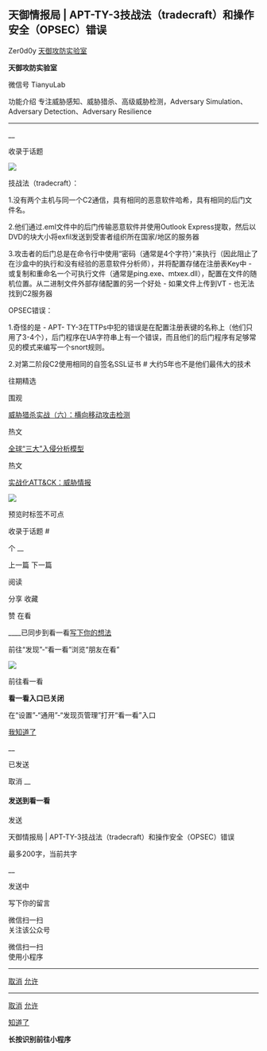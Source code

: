 ##  天御情报局 | APT-TY-3技战法（tradecraft）和操作安全（OPSEC）错误

Zer0d0y  [ 天御攻防实验室 ](javascript:void\(0\);)

**天御攻防实验室** ![]()

微信号 TianyuLab

功能介绍 专注威胁感知、威胁猎杀、高级威胁检测，Adversary Simulation、Adversary Detection、Adversary
Resilience

____

__

收录于话题

![](https://gitee.com/fuli009/images/raw/master/public/20210817185435.png)

技战法（tradecraft）：

  

1.没有两个主机与同一个C2通信，具有相同的恶意软件哈希，具有相同的后门文件名。

  

2.他们通过.eml文件中的后门传输恶意软件并使用Outlook Express提取，然后以DVD的块大小将exfil发送到受害者组织所在国家/地区的服务器

  

3.攻击者的后门总是在命令行中使用“密码（通常是4个字符）”来执行（因此阻止了在沙盒中的执行和没有经验的恶意软件分析师），并将配置存储在注册表Key中 -
或复制和重命名一个可执行文件（通常是ping.exe、mtxex.dll），配置在文件的随机位置。从二进制文件外部存储配置的另一个好处 -
如果文件上传到VT - 也无法找到C2服务器

  

OPSEC错误：

1.奇怪的是 - APT-
TY-3在TTPs中犯的错误是在配置注册表键的名称上（他们只用了3-4个），后门程序在UA字符串上有一个错误，而且他们的后门程序有足够常见的模式来编写一个snort规则。

  

2.对第二阶段C2使用相同的自签名SSL证书 # 大约5年也不是他们最伟大的技术

往期精选

  

围观

[威胁猎杀实战（六）：横向移动攻击检测](http://mp.weixin.qq.com/s?__biz=MzU0MzgyMzM2Nw==&mid=2247483843&idx=1&sn=b3c26b8593f0cbe2b02c896df7b0f7f9&chksm=fb04c2abcc734bbdaebb1dcae8697d8a5e66e7ea1f458e2695d3da065211c3958f97b8c12586&scene=21#wechat_redirect)  

  

热文

[全球“三大”入侵分析模型](http://mp.weixin.qq.com/s?__biz=MzU0MzgyMzM2Nw==&mid=2247483996&idx=1&sn=cd167b205384bf9b1e45a6f7aca0f17a&chksm=fb04c134cc7348226746d9514ad9b7bae3d0654ac4b0103cbe8dc590f96c3423005d60892540&scene=21#wechat_redirect)  

  

热文

[实战化ATT&CK：威胁情报](http://mp.weixin.qq.com/s?__biz=MzU0MzgyMzM2Nw==&mid=2247483921&idx=1&sn=1e778a6ec60df19a148f1a44cb8c2e45&chksm=fb04c179cc73486f818f1bb96ea58fee96a243f77538a9b164738f78c2ccdb37756ffb5f1659&scene=21#wechat_redirect)  

  

![](https://gitee.com/fuli009/images/raw/master/public/20210817185446.png)

预览时标签不可点

收录于话题 #

个 __

上一篇 下一篇

阅读

分享 收藏

赞 在看

____已同步到看一看[写下你的想法](javascript:;)

前往“发现”-“看一看”浏览“朋友在看”

![](//res.wx.qq.com/mmbizwap/zh_CN/htmledition/images/pic/appmsg/pic_like_comment55871f.png)

前往看一看

**看一看入口已关闭**

在“设置”-“通用”-“发现页管理”打开“看一看”入口

[我知道了](javascript:;)

__

已发送

取消 __

####  发送到看一看

发送

天御情报局 | APT-TY-3技战法（tradecraft）和操作安全（OPSEC）错误

最多200字，当前共字

__

发送中

写下你的留言

微信扫一扫  
关注该公众号

微信扫一扫  
使用小程序

****

[取消](javascript:void\(0\);) [允许](javascript:void\(0\);)

****

[取消](javascript:void\(0\);) [允许](javascript:void\(0\);)

[知道了](javascript:;)

**长按识别前往小程序**

![]()

